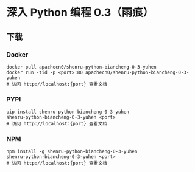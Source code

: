 # 深入 Python 编程 0.3（雨痕）

## 下载

### Docker

```
docker pull apachecn0/shenru-python-biancheng-0-3-yuhen
docker run -tid -p <port>:80 apachecn0/shenru-python-biancheng-0-3-yuhen
# 访问 http://localhost:{port} 查看文档
```

### PYPI

```
pip install shenru-python-biancheng-0-3-yuhen
shenru-python-biancheng-0-3-yuhen <port>
# 访问 http://localhost:{port} 查看文档
```

### NPM

```
npm install -g shenru-python-biancheng-0-3-yuhen
shenru-python-biancheng-0-3-yuhen <port>
# 访问 http://localhost:{port} 查看文档
```